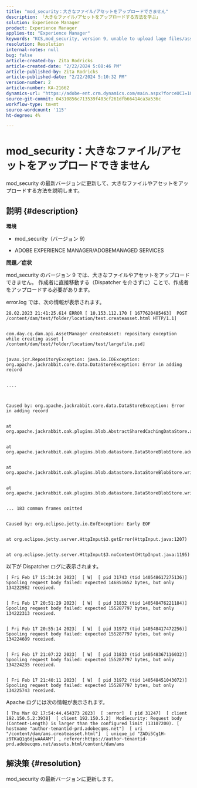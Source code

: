 ```yaml
---
title: "mod_security：大きなファイル/アセットをアップロードできません"
description: 「大きなファイル/アセットをアップロードする方法を学ぶ」
solution: Experience Manager
product: Experience Manager
applies-to: "Experience Manager"
keywords: "KCS,mod_security, version 9, unable to upload lage files/assets, "
resolution: Resolution
internal-notes: null
bug: false
article-created-by: Zita Rodricks
article-created-date: "2/22/2024 5:08:46 PM"
article-published-by: Zita Rodricks
article-published-date: "2/22/2024 5:10:32 PM"
version-number: 2
article-number: KA-21662
dynamics-url: "https://adobe-ent.crm.dynamics.com/main.aspx?forceUCI=1&pagetype=entityrecord&etn=knowledgearticle&id=299ac506-a5d1-ee11-9079-6045bd0061cb"
source-git-commit: 04310856c713539f403cf261dfb66414ca3a536c
workflow-type: tm+mt
source-wordcount: '115'
ht-degree: 4%

---
```


# mod_security：大きなファイル/アセットをアップロードできません


mod_security の最新バージョンに更新して、大きなファイルやアセットをアップロードする方法を説明します。

## 説明 {#description}


<b>環境</b>

- mod_security（バージョン 9）

- ADOBE EXPERIENCE MANAGER/ADOBEMANAGED SERVICES

<b>問題／症状</b>

mod_security のバージョン 9 では、大きなファイルやアセットをアップロードできません。 作成者に直接移動する（Dispatcher を介さずに）ことで、作成者をアップロードする必要があります。

error.log では、次の情報が表示されます。


```
28.02.2023 21:41:25.614 ERROR [ 10.153.112.170 [ 1677620485463]  POST /content/dam/test/folder/location/test.createasset.html HTTP/1.1] 


com.day.cq.dam.api.AssetManager createAsset: repository exception while creating asset [ /content/dam/test/folder/location/test/largefile.psd] 


javax.jcr.RepositoryException: java.io.IOException: org.apache.jackrabbit.core.data.DataStoreException: Error in adding record


....



Caused by: org.apache.jackrabbit.core.data.DataStoreException: Error in adding record


at org.apache.jackrabbit.oak.plugins.blob.AbstractSharedCachingDataStore.addRecord(AbstractSharedCachingDataStore.java:265)


at org.apache.jackrabbit.oak.plugins.blob.datastore.DataStoreBlobStore.addRecordInternal(DataStoreBlobStore.java:821)


at org.apache.jackrabbit.oak.plugins.blob.datastore.DataStoreBlobStore.writeStream(DataStoreBlobStore.java:922)


at org.apache.jackrabbit.oak.plugins.blob.datastore.DataStoreBlobStore.writeBlob(DataStoreBlobStore.java:320)


... 183 common frames omitted


Caused by: org.eclipse.jetty.io.EofException: Early EOF


at org.eclipse.jetty.server.HttpInput$3.getError(HttpInput.java:1207)


at org.eclipse.jetty.server.HttpInput$3.noContent(HttpInput.java:1195)
```




以下が Dispatcher ログに表示されます。


```
[ Fri Feb 17 15:34:24 2023]  [ W]  [ pid 31743 (tid 140548617275136)]  Spooling request body failed: expected 146851652 bytes, but only 134222982 received.


[ Fri Feb 17 20:51:29 2023]  [ W]  [ pid 31832 (tid 140548476221184)]  Spooling request body failed: expected 155287797 bytes, but only 134222313 received.


[ Fri Feb 17 20:55:14 2023]  [ W]  [ pid 31972 (tid 140548417472256)]  Spooling request body failed: expected 155287797 bytes, but only 134224609 received.


[ Fri Feb 17 21:07:22 2023]  [ W]  [ pid 31833 (tid 140548367116032)]  Spooling request body failed: expected 155287797 bytes, but only 134224235 received.


[ Fri Feb 17 21:40:11 2023]  [ W]  [ pid 31972 (tid 140548451043072)]  Spooling request body failed: expected 155287797 bytes, but only 134225743 received.
```




Apache ログには次の情報が表示されます。


```
[ Thu Mar 02 17:54:44.454373 2023]  [ :error]  [ pid 31247]  [ client 192.150.5.2:3938]  [ client 192.150.5.2]  ModSecurity: Request body (Content-Length) is larger than the configured limit (13107200). [ hostname "author-tenantid-prd.adobecqms.net"]  [ uri "/content/dam/ams.createasset.html"]  [ unique_id "ZADi5Cg1H-z9TKaQ1q6djwAAAAM"] , referer:https://author-tenantid-prd.adobecqms.net/assets.html/content/dam/ams
```



## 解決策 {#resolution}


mod_security の最新バージョンに更新します。
